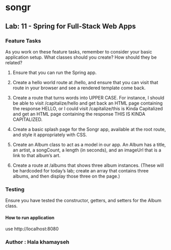 # songr
## Lab: 11 - Spring for Full-Stack Web Apps
###  Feature Tasks
As you work on these feature tasks, remember to consider your basic application setup. What classes should you create? How should they be related?

1. Ensure that you can run the Spring app.

2. Create a hello world route at /hello, and ensure that you can visit that route in your browser and see a rendered template come back.
3. Create a route that turns words into UPPER CASE. For instance, I should be able to visit /capitalize/hello and get back an HTML page containing the response HELLO, or I could visit /capitalize/this is Kinda Capitalized and get an HTML page containing the response THIS IS KINDA CAPITALIZED.
4. Create a basic splash page for the Songr app, available at the root route, and style it appropriately with CSS.
5. Create an Album class to act as a model in our app.
An Album has a title, an artist, a songCount, a length (in seconds), and an imageUrl that is a link to that album’s art.
6. Create a route at /albums that shows three album instances. (These will be hardcoded for today’s lab; create an array that contains three albums, and then display those three on the page.)
### Testing
 Ensure you have tested the constructor, getters, and setters for the Album class.
 #### How to run application
 use http://localhost:8080

 ### Author : Hala khamayseh